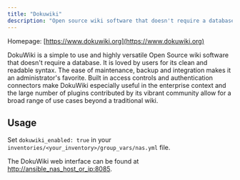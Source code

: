 ```yaml
---
title: "Dokuwiki"
description: "Open source wiki software that doesn't require a database"
---
```


Homepage: [https://www.dokuwiki.org](https://www.dokuwiki.org)

DokuWiki is a simple to use and highly versatile Open Source wiki software that doesn't require a database. It is loved by users for its clean and readable syntax. The ease of maintenance, backup and integration makes it an administrator's favorite. Built in access controls and authentication connectors make DokuWiki especially useful in the enterprise context and the large number of plugins contributed by its vibrant community allow for a broad range of use cases beyond a traditional wiki.

## Usage

Set `dokuwiki_enabled: true` in your `inventories/<your_inventory>/group_vars/nas.yml` file.

The DokuWiki web interface can be found at [http://ansible_nas_host_or_ip:8085](http://ansible_nas_host_or_ip:8085).
